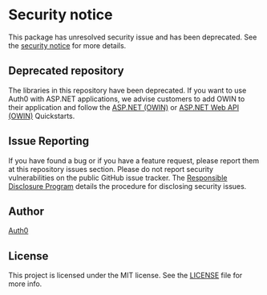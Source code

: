 # Security notice

This package has unresolved security issue and has been deprecated. See the [security notice](SECURITY-NOTICE.md) for more details.

## Deprecated repository

The libraries in this repository have been deprecated. If you want to use Auth0 with ASP.NET applications, we advise customers to add OWIN to their application and follow the [ASP.NET (OWIN)](https://auth0.com/docs/quickstart/webapp/aspnet-owin) or [ASP.NET Web API (OWIN)](https://auth0.com/docs/quickstart/backend/webapi-owin) Quickstarts.

## Issue Reporting

If you have found a bug or if you have a feature request, please report them at this repository issues section. Please do not report security vulnerabilities on the public GitHub issue tracker. The [Responsible Disclosure Program](https://auth0.com/whitehat) details the procedure for disclosing security issues.

## Author

[Auth0](auth0.com)

## License

This project is licensed under the MIT license. See the [LICENSE](LICENSE) file for more info.
